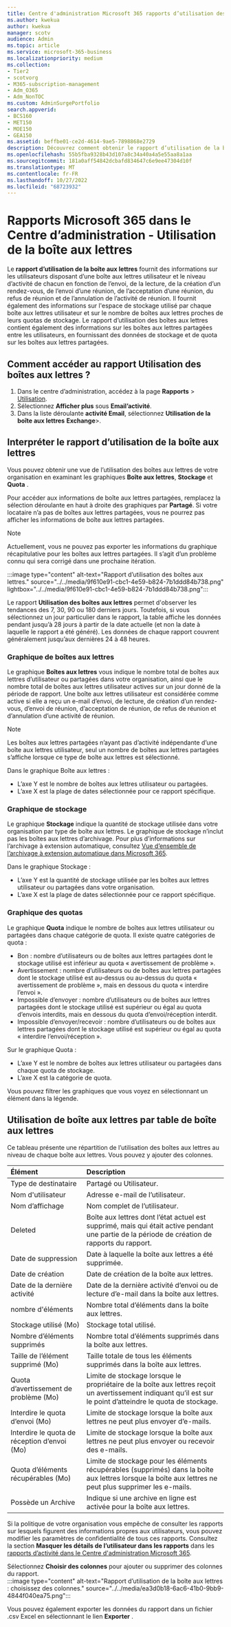 ```yaml
---
title: Centre d'administration Microsoft 365 rapports d’utilisation des boîtes aux lettres
ms.author: kwekua
author: kwekua
manager: scotv
audience: Admin
ms.topic: article
ms.service: microsoft-365-business
ms.localizationpriority: medium
ms.collection:
- Tier2
- scotvorg
- M365-subscription-management
- Adm_O365
- Adm_NonTOC
ms.custom: AdminSurgePortfolio
search.appverid:
- BCS160
- MET150
- MOE150
- GEA150
ms.assetid: beffbe01-ce2d-4614-9ae5-7898868e2729
description: Découvrez comment obtenir le rapport d’utilisation de la boîte aux lettres pour connaître les niveaux d’activité des utilisateurs disposant d’une boîte aux lettres utilisateur, ainsi que les informations de stockage et de quota pour chacun d’eux.
ms.openlocfilehash: 55b5fba9328b43d107a8c34a40a4a5e55aa8a1aa
ms.sourcegitcommit: 181a0aff54842dcbafd834647c6e9ee47304d10f
ms.translationtype: MT
ms.contentlocale: fr-FR
ms.lasthandoff: 10/27/2022
ms.locfileid: "68723932"
---
```

# <a name="microsoft-365-reports-in-the-admin-center---mailbox-usage"></a>Rapports Microsoft 365 dans le Centre d’administration - Utilisation de la boîte aux lettres

Le **rapport d’utilisation de la boîte aux lettres** fournit des informations sur les utilisateurs disposant d’une boîte aux lettres utilisateur et le niveau d’activité de chacun en fonction de l’envoi, de la lecture, de la création d’un rendez-vous, de l’envoi d’une réunion, de l’acceptation d’une réunion, du refus de réunion et de l’annulation de l’activité de réunion. Il fournit également des informations sur l'espace de stockage utilisé par chaque boîte aux lettres utilisateur et sur le nombre de boîtes aux lettres proches de leurs quotas de stockage. Le rapport d’utilisation des boîtes aux lettres contient également des informations sur les boîtes aux lettres partagées entre les utilisateurs, en fournissant des données de stockage et de quota sur les boîtes aux lettres partagées.
 
## <a name="how-to-get-to-the-mailbox-usage-report"></a>Comment accéder au rapport Utilisation des boîtes aux lettres ?

1. Dans le centre d’administration, accédez à la page **Rapports** \> <a href="https://go.microsoft.com/fwlink/p/?linkid=2074756" target="_blank">Utilisation</a>.
2. Sélectionnez **Afficher plus** sous **Email’activité**. 
3. Dans la liste déroulante **activité Email**, sélectionnez **Utilisation de la boîte aux lettres** **Exchange**\>.

## <a name="interpret-the-mailbox-usage-report"></a>Interpréter le rapport d’utilisation de la boîte aux lettres

Vous pouvez obtenir une vue de l’utilisation des boîtes aux lettres de votre organisation en examinant les graphiques **Boîte aux lettres**, **Stockage** et **Quota** .

Pour accéder aux informations de boîte aux lettres partagées, remplacez la sélection déroulante en haut à droite des graphiques par **Partagé**.  Si votre locataire n’a pas de boîtes aux lettres partagées, vous ne pourrez pas afficher les informations de boîte aux lettres partagées.

> [!NOTE]
> Actuellement, vous ne pouvez pas exporter les informations du graphique récapitulative pour les boîtes aux lettres partagées. Il s’agit d’un problème connu qui sera corrigé dans une prochaine itération.
  
:::image type="content" alt-text="Rapport d’utilisation des boîtes aux lettres." source="../../media/9f610e91-cbc1-4e59-b824-7b1ddd84b738.png" lightbox="../../media/9f610e91-cbc1-4e59-b824-7b1ddd84b738.png":::

Le rapport **Utilisation des boîtes aux lettres** permet d'observer les tendances des 7, 30, 90 ou 180 derniers jours. Toutefois, si vous sélectionnez un jour particulier dans le rapport, la table affiche les données pendant jusqu’à 28 jours à partir de la date actuelle (et non la date à laquelle le rapport a été généré). Les données de chaque rapport couvrent généralement jusqu’aux dernières 24 à 48 heures.

### <a name="the-mailbox-chart"></a>Graphique de boîtes aux lettres

Le graphique **Boîtes aux lettres** vous indique le nombre total de boîtes aux lettres d’utilisateur ou partagées dans votre organisation, ainsi que le nombre total de boîtes aux lettres utilisateur actives sur un jour donné de la période de rapport. Une boîte aux lettres utilisateur est considérée comme active si elle a reçu un e-mail d’envoi, de lecture, de création d’un rendez-vous, d’envoi de réunion, d’acceptation de réunion, de refus de réunion et d’annulation d’une activité de réunion.

> [!NOTE]
> Les boîtes aux lettres partagées n’ayant pas d’activité indépendante d’une boîte aux lettres utilisateur, seul un nombre de boîtes aux lettres partagées s’affiche lorsque ce type de boîte aux lettres est sélectionné.

Dans le graphique Boîte aux lettres :
- L’axe Y est le nombre de boîtes aux lettres utilisateur ou partagées. 
- L’axe X est la plage de dates sélectionnée pour ce rapport spécifique.

### <a name="the-storage-chart"></a>Graphique de stockage

Le graphique **Stockage** indique la quantité de stockage utilisée dans votre organisation par type de boîte aux lettres. Le graphique de stockage n’inclut pas les boîtes aux lettres d’archivage. Pour plus d’informations sur l’archivage à extension automatique, consultez [Vue d’ensemble de l’archivage à extension automatique dans Microsoft 365](../../compliance/autoexpanding-archiving.md).

Dans le graphique Stockage :
- L’axe Y est la quantité de stockage utilisée par les boîtes aux lettres utilisateur ou partagées dans votre organisation.
- L’axe X est la plage de dates sélectionnée pour ce rapport spécifique.

### <a name="the-quota-chart"></a>Graphique des quotas

Le graphique **Quota** indique le nombre de boîtes aux lettres utilisateur ou partagées dans chaque catégorie de quota. Il existe quatre catégories de quota : 
- Bon : nombre d’utilisateurs ou de boîtes aux lettres partagées dont le stockage utilisé est inférieur au quota « avertissement de problème ».
- Avertissement : nombre d’utilisateurs ou de boîtes aux lettres partagées dont le stockage utilisé est au-dessus ou au-dessus du quota « avertissement de problème », mais en dessous du quota « interdire l’envoi ».
- Impossible d’envoyer : nombre d’utilisateurs ou de boîtes aux lettres partagées dont le stockage utilisé est supérieur ou égal au quota d’envois interdits, mais en dessous du quota d’envoi/réception interdit.
- Impossible d’envoyer/recevoir : nombre d’utilisateurs ou de boîtes aux lettres partagées dont le stockage utilisé est supérieur ou égal au quota « interdire l’envoi/réception ».

Sur le graphique Quota :
- L’axe Y est le nombre de boîtes aux lettres utilisateur ou partagées dans chaque quota de stockage.
- L’axe X est la catégorie de quota.

Vous pouvez filtrer les graphiques que vous voyez en sélectionnant un élément dans la légende.

## <a name="mailbox-usage-per-mailbox-table"></a>Utilisation de boîte aux lettres par table de boîte aux lettres

Ce tableau présente une répartition de l’utilisation des boîtes aux lettres au niveau de chaque boîte aux lettres. Vous pouvez y ajouter des colonnes. 

|Élément|Description|
|:-----|:-----|
|Type de destinataire |Partagé ou Utilisateur. |
|Nom d'utilisateur |Adresse e-mail de l’utilisateur. |
|Nom d’affichage  |Nom complet de l’utilisateur. |
|Deleted |Boîte aux lettres dont l’état actuel est supprimé, mais qui était active pendant une partie de la période de création de rapports du rapport.|
|Date de suppression |Date à laquelle la boîte aux lettres a été supprimée. |
|Date de création | Date de création de la boîte aux lettres.  |
|Date de la dernière activité | Date de la dernière activité d’envoi ou de lecture d’e-mail dans la boîte aux lettres.   |
|nombre d'éléments|Nombre total d’éléments dans la boîte aux lettres. |
|Stockage utilisé (Mo)|Stockage total utilisé. |
|Nombre d’éléments supprimés|Nombre total d’éléments supprimés dans la boîte aux lettres. |
|Taille de l’élément supprimé (Mo)|Taille totale de tous les éléments supprimés dans la boîte aux lettres. |
|Quota d’avertissement de problème (Mo)|Limite de stockage lorsque le propriétaire de la boîte aux lettres reçoit un avertissement indiquant qu’il est sur le point d’atteindre le quota de stockage.  |
|Interdire le quota d’envoi (Mo)|Limite de stockage lorsque la boîte aux lettres ne peut plus envoyer d’e-mails. |
|Interdire le quota de réception d’envoi (Mo)|Limite de stockage lorsque la boîte aux lettres ne peut plus envoyer ou recevoir des e-mails. |
|Quota d’éléments récupérables (Mo)|Limite de stockage pour les éléments récupérables (supprimés) dans la boîte aux lettres lorsque la boîte aux lettres ne peut plus supprimer les e-mails. |
|Possède un Archive|Indique si une archive en ligne est activée pour la boîte aux lettres. |


Si la politique de votre organisation vous empêche de consulter les rapports sur lesquels figurent des informations propres aux utilisateurs, vous pouvez modifier les paramètres de confidentialité de tous ces rapports. Consultez la section **Masquer les détails de l’utilisateur dans les rapports** dans les [rapports d’activité dans le Centre d'administration Microsoft 365](activity-reports.md).

Sélectionnez **Choisir des colonnes** pour ajouter ou supprimer des colonnes du rapport.  <br/> :::image type="content" alt-text="Rapport d’utilisation de la boîte aux lettres : choisissez des colonnes." source="../../media/ea3d0b18-6ac6-41b0-9bb9-4844f040ea75.png":::

Vous pouvez également exporter les données du rapport dans un fichier .csv Excel en sélectionnant le lien **Exporter** . 
